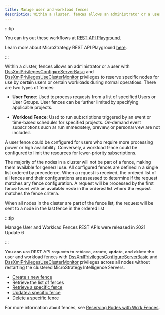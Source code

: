 ```yaml
---
title: Manage user and workload fences
description: Within a cluster, fences allows an administrator or a user with DssXmlPrivilegesConfigureServerBasic and DssXmlPrivilegesUseClusterMonitor privileges to reserve specific nodes for use by certain users or certain workloads during normal operations.
---
```


<Available since="2021 Update 6" />

:::tip

You can try out these workflows at [REST API Playground](https://www.postman.com/microstrategysdk/workspace/microstrategy-rest-api/folder/16131298-2564e447-4b77-42c9-99a4-97d7979b348c?ctx=documentation).

Learn more about MicroStrategy REST API Playground [here](/docs/getting-started/playground.md).

:::

Within a cluster, fences allows an administrator or a user with [DssXmlPrivilegesConfigureServerBasic](https://www2.microstrategy.com/producthelp/Current/WebAPIReference/com/microstrategy/webapi/EnumDSSXMLPrivilegeTypes.html#DssXmlPrivilegesConfigureServerBasic) and [DssXmlPrivilegesUseClusterMonitor](https://www2.microstrategy.com/producthelp/Current/WebAPIReference/com/microstrategy/webapi/EnumDSSXMLPrivilegeTypes.html#DssXmlPrivilegesUseClusterMonitor) privileges to reserve specific nodes for use by certain users or certain workloads during normal operations. There are two types of fences:

- **User Fence**: Used to process requests from a list of specified Users or User Groups. User fences can be further limited by specifying applicable projects.

- **Workload Fence**: Used to run subscriptions triggered by an event or time-based schedules for specified projects. On-demand event subscriptions such as run immediately, preview, or personal view are not included.

A user fence could be configured for users who require more processing power or high availability. Conversely, a workload fence could be configured to limit the resources for lower-priority subscriptions.

The majority of the nodes in a cluster will not be part of a fence, making them available for general use. All configured fences are defined in a single list ordered by precedence. When a request is received, the ordered list of all fences and their configurations are assessed to determine if the request matches any fence configuration. A request will be processed by the first fence found with an available node in the ordered list where the request matches the fence criteria.

When all nodes in the cluster are part of the fence list, the request will be sent to a node in the last fence in the ordered list

:::tip

Manage User and Workload Fences REST APIs were released in 2021 Update 6

:::

You can use REST API requests to retrieve, create, update, and delete the user and workload fences with [DssXmlPrivilegesConfigureServerBasic](https://www2.microstrategy.com/producthelp/Current/WebAPIReference/com/microstrategy/webapi/EnumDSSXMLPrivilegeTypes.html#DssXmlPrivilegesConfigureServerBasic) and [DssXmlPrivilegesUseClusterMonitor](https://www2.microstrategy.com/producthelp/Current/WebAPIReference/com/microstrategy/webapi/EnumDSSXMLPrivilegeTypes.html#DssXmlPrivilegesUseClusterMonitor) privileges across all nodes without restarting the clustered MicroStrategy Intelligence Servers.

- [Create a new fence](./create-fence.md)
- [Retrieve the list of fences](./retrieve-list-of-fences.md)
- [Retrieve a specific fence](./retrieve-specific-fence.md)
- [Update a specific fence](./update-specific-fence.md)
- [Delete a specific fence](./delete-specific-fence.md)

For more information about fences, see [Reserving Nodes with Work Fences](https://www2.microstrategy.com/producthelp/Current/SystemAdmin/WebHelp/Lang_1033/Content/Work_Fences.htm).
